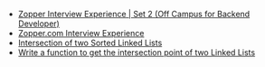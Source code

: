  - [Zopper Interview Experience | Set 2 (Off Campus for Backend Developer)](https://www.geeksforgeeks.org/zopper-interview-experience-set-1-off-campus-for-backend-developer/)
- [Zopper.com Interview Experience](https://www.geeksforgeeks.org/zopper-com-interview-experience/)
- [Intersection of two Sorted Linked Lists](https://www.geeksforgeeks.org/intersection-of-two-sorted-linked-lists/)
- [Write a function to get the intersection point of two Linked Lists](https://www.geeksforgeeks.org/write-a-function-to-get-the-intersection-point-of-two-linked-lists/)